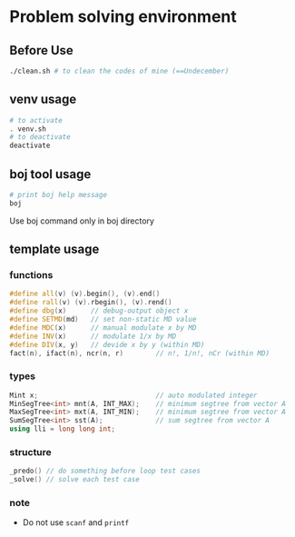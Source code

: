 # Problem solving environment

## Before Use

```bash
./clean.sh # to clean the codes of mine (==Undecember)
```

## venv usage

```bash
# to activate
. venv.sh
# to deactivate
deactivate
```

## boj tool usage

```bash
# print boj help message
boj
```
Use boj command only in boj directory

## template usage

### functions

```cpp
#define all(v) (v).begin(), (v).end()
#define rall(v) (v).rbegin(), (v).rend()
#define dbg(x)      // debug-output object x
#define SETMD(md)   // set non-static MD value
#define MDC(x)      // manual modulate x by MD
#define INV(x)      // modulate 1/x by MD
#define DIV(x, y)   // devide x by y (within MD)
fact(n), ifact(n), ncr(n, r)        // n!, 1/n!, nCr (within MD)
```

### types

```cpp
Mint x;                             // auto modulated integer
MinSegTree<int> mnt(A, INT_MAX);    // minimum segtree from vector A
MaxSegTree<int> mxt(A, INT_MIN);    // minimum segtree from vector A
SumSegTree<int> sst(A);             // sum segtree from vector A
using lli = long long int;
```

### structure

```cpp
_predo() // do something before loop test cases
_solve() // solve each test case
```

### note

* Do not use `scanf` and `printf`
